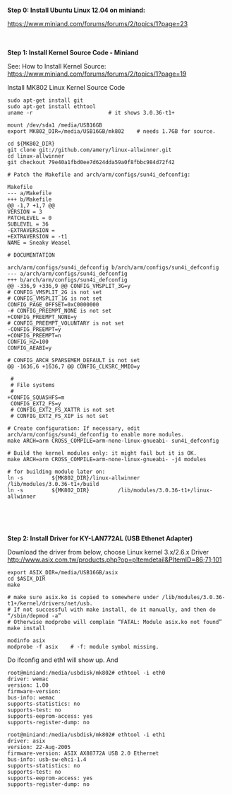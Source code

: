 <br>
<b> Step 0:  Install Ubuntu Linux 12.04 on miniand:</b>

https://www.miniand.com/forums/forums/2/topics/1?page=23

<br><br>
<b> Step 1: Install Kernel Source Code - Miniand </b>

See: How to Install Kernel Source:<br>
https://www.miniand.com/forums/forums/2/topics/1?page=19

Install MK802 Linux Kernel Source Code

    sudo apt-get install git
    sudo apt-get install ethtool
    uname -r                        # it shows 3.0.36-t1+
    
    mount /dev/sda1 /media/USB16GB
    export MK802_DIR=/media/USB16GB/mk802    # needs 1.7GB for source.

    cd ${MK802_DIR}
    git clone git://github.com/amery/linux-allwinner.git
    cd linux-allwinner
    git checkout 79e40a1fbd0ee7d624dda59a0f8fbbc984d72f42
    
    # Patch the Makefile and arch/arm/configs/sun4i_defconfig:

    Makefile
    --- a/Makefile
    +++ b/Makefile
    @@ -1,7 +1,7 @@
    VERSION = 3
    PATCHLEVEL = 0
    SUBLEVEL = 36
    -EXTRAVERSION =
    +EXTRAVERSION = -t1
    NAME = Sneaky Weasel

    # DOCUMENTATION

    arch/arm/configs/sun4i_defconfig b/arch/arm/configs/sun4i_defconfig
    --- a/arch/arm/configs/sun4i_defconfig
    +++ b/arch/arm/configs/sun4i_defconfig
    @@ -336,9 +336,9 @@ CONFIG_VMSPLIT_3G=y
    # CONFIG_VMSPLIT_2G is not set
    # CONFIG_VMSPLIT_1G is not set
    CONFIG_PAGE_OFFSET=0xC0000000
    -# CONFIG_PREEMPT_NONE is not set
    +CONFIG_PREEMPT_NONE=y
    # CONFIG_PREEMPT_VOLUNTARY is not set
    -CONFIG_PREEMPT=y
    +CONFIG_PREEMPT=n
    CONFIG_HZ=100
    CONFIG_AEABI=y
    
    # CONFIG_ARCH_SPARSEMEM_DEFAULT is not set
    @@ -1636,6 +1636,7 @@ CONFIG_CLKSRC_MMIO=y
    
     #
     # File systems
     #
    +CONFIG_SQUASHFS=m
     CONFIG_EXT2_FS=y
     # CONFIG_EXT2_FS_XATTR is not set
     # CONFIG_EXT2_FS_XIP is not set
    
    # Create configuration: If necessary, edit arch/arm/configs/sun4i_defconfig to enable more modules.
    make ARCH=arm CROSS_COMPILE=arm-none-linux-gnueabi- sun4i_defconfig
    
    # Build the kernel modules only: it might fail but it is OK.
    make ARCH=arm CROSS_COMPILE=arm-none-linux-gnueabi- -j4 modules
    
    # for building module later on:
    ln -s         ${MK802_DIR}/linux-allwinner         /lib/modules/3.0.36-t1+/build
    ln -s         ${MK802_DIR}         /lib/modules/3.0.36-t1+/linux-allwinner


<br><br><br>

<b> Step 2: Install Driver for KY-LAN772AL (USB Ethenet Adapter) </b>
    
Download the driver from below, choose Linux kernel 3.x/2.6.x Driver <br> http://www.asix.com.tw/products.php?op=pItemdetail&PItemID=86;71;101
    
    export ASIX_DIR=/media/USB16GB/asix    
    cd $ASIX_DIR
    make
    
    # make sure asix.ko is copied to somewhere under /lib/modules/3.0.36-t1+/kernel/drivers/net/usb. 
    # If not successful with make install, do it manually, and then do “/sbin/depmod -a”
    # Otherwise modprobe will complain “FATAL: Module asix.ko not found”
    make install     
    
    modinfo asix
    modprobe -f asix    # -f: module symbol missing.
    
Do ifconfig and eth1 will show up. And
    
    root@miniand:/media/usbdisk/mk802# ethtool -i eth0
    driver: wemac
    version: 1.00
    firmware-version:
    bus-info: wemac
    supports-statistics: no
    supports-test: no
    supports-eeprom-access: yes
    supports-register-dump: no
    
    root@miniand:/media/usbdisk/mk802# ethtool -i eth1
    driver: asix
    version: 22-Aug-2005
    firmware-version: ASIX AX88772A USB 2.0 Ethernet
    bus-info: usb-sw-ehci-1.4
    supports-statistics: no
    supports-test: no
    supports-eeprom-access: yes
    supports-register-dump: no
